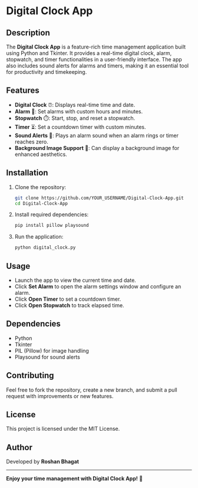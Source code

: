 # Digital Clock App

## Description
The **Digital Clock App** is a feature-rich time management application built using Python and Tkinter. It provides a real-time digital clock, alarm, stopwatch, and timer functionalities in a user-friendly interface. The app also includes sound alerts for alarms and timers, making it an essential tool for productivity and timekeeping.

## Features
- **Digital Clock** ⏰: Displays real-time time and date.
- **Alarm** 🔔: Set alarms with custom hours and minutes.
- **Stopwatch** ⏱️: Start, stop, and reset a stopwatch.
- **Timer** ⏳: Set a countdown timer with custom minutes.
- **Sound Alerts** 🎵: Plays an alarm sound when an alarm rings or timer reaches zero.
- **Background Image Support** 🎨: Can display a background image for enhanced aesthetics.

## Installation
1. Clone the repository:
   ```sh
   git clone https://github.com/YOUR_USERNAME/Digital-Clock-App.git
   cd Digital-Clock-App
   ```
2. Install required dependencies:
   ```sh
   pip install pillow playsound
   ```
3. Run the application:
   ```sh
   python digital_clock.py
   ```

## Usage
- Launch the app to view the current time and date.
- Click **Set Alarm** to open the alarm settings window and configure an alarm.
- Click **Open Timer** to set a countdown timer.
- Click **Open Stopwatch** to track elapsed time.

## Dependencies
- Python
- Tkinter
- PIL (Pillow) for image handling
- Playsound for sound alerts

## Contributing
Feel free to fork the repository, create a new branch, and submit a pull request with improvements or new features.

## License
This project is licensed under the MIT License.

## Author
Developed by **Roshan Bhagat**

---

**Enjoy your time management with Digital Clock App!** 🎉


